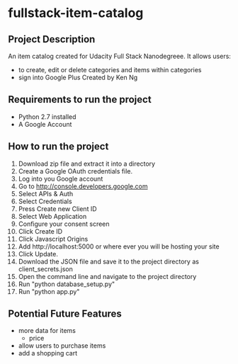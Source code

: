 # fullstack-item-catalog

## Project Description
An item catalog created for Udacity Full Stack Nanodegreee. It allows users:
- to create, edit or delete categories and items within categories
- sign into Google Plus
Created by Ken Ng

## Requirements to run the project
- Python 2.7 installed
- A Google Account

## How to run the project
1. Download zip file and extract it into a directory
2. Create a Google OAuth credentials file. 
  1. Log into you Google account
  2. Go to http://console.developers.google.com
  3. Select APIs & Auth
  4. Select Credentials
  5. Press Create new Client ID
  6. Select Web Application
  7. Configure your consent screen
  8. Click Create ID
  9. Click Javascript Origins
  10. Add http://localhost:5000 or where ever you will be hosting your site
  11. Click Update.
  12. Download the JSON file and save it to the project directory as client_secrets.json
3. Open the command line and navigate to the project directory
4. Run "python database_setup.py"
5. Run "python app.py"

## Potential Future Features
- more data for items
  * price
- allow users to purchase items
- add a shopping cart
